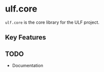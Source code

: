 # ulf.core

`ulf.core` is the core library for the ULF project.

## Key Features

## TODO

- Documentation
